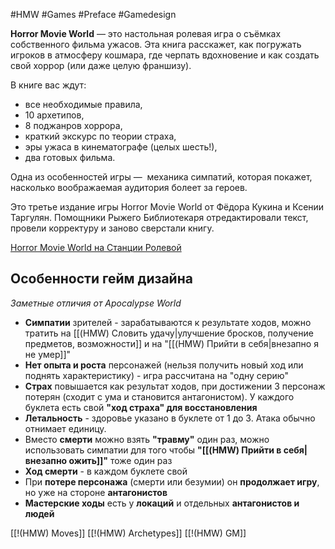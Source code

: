 #HMW  #Games #Preface #Gamedesign 

**Horror Movie World** — это настольная ролевая игра о съёмках собственного фильма ужасов. Эта книга расскажет, как погружать игроков в атмосферу кошмара, где черпать вдохновение и как создать свой хоррор (или даже целую франшизу).
  
В книге вас ждут:
- все необходимые правила,
- 10 архетипов,
- 8 поджанров хоррора,
- краткий экскурс по теории страха,
- эры ужаса в кинематографе (целых шесть!),
- два готовых фильма. 

Одна из особенностей игры —  механика симпатий, которая покажет, насколько воображаемая аудитория болеет за героев.  

Это третье издание игры Horror Movie World от Фёдора Кукина и Ксении Таргулян. Помощники Рыжего Библиотекаря отредактировали текст, провели корректуру и заново сверстали книгу.

[Horror Movie World на Станции Ролевой](https://rpgbook.ru/HMW)


## Особенности гейм дизайна 
*Заметные отличия от Apocalypse World*
- **Симпатии** зрителей - зарабатываются к результате ходов, можно тратить на [[(HMW) Словить удачу|улучшение бросков, получение предметов, возможности]] и на "[[(HMW) Прийти в себя|внезапно я не умер]]"
- **Нет опыта и роста** персонажей (нельзя получить новый ход или поднять характеристику) - игра рассчитана на "одну серию"
- **Страх** повышается как результат ходов, при достижении 3 персонаж потерян (сходит с ума и становится антагонистом). У каждого буклета есть свой **"ход страха" для восстановления**
- **Летальность** - здоровье указано в буклете от 1 до 3. Атака обычно отнимает единицу. 
- Вместо **смерти** можно взять **"травму"** один раз, можно использовать симпатии для того чтобы **"[[(HMW) Прийти в себя|внезапно ожить]]"** тоже один раз
- **Ход смерти** - в каждом буклете свой
- При **потере персонажа** (смерти или безумии) он **продолжает игру**, но уже на стороне **антагонистов**
- **Мастерские ходы** есть у **локаций** и отдельных **антагонистов и людей**


[[!(HMW) Moves]]
[[!(HMW) Archetypes]]
[[!(HMW) GM]]